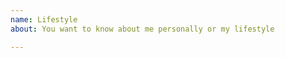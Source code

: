 ```yaml
---
name: Lifestyle
about: You want to know about me personally or my lifestyle

---
```


<!-- Please make sure to search existing questions to see whether I've answered your question already -->
